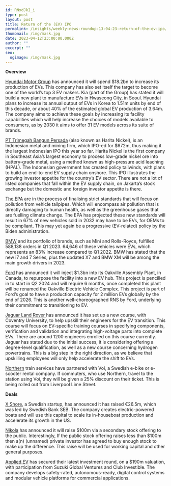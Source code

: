 ```yaml
---
id: RNxdJkI_i
type: post
layout: post
title: Return of the (EV) IPO
permalink: /insights/weekly-news-roundup-13-04-23-return-of-the-ev-ipo/
thumbnail: /img/mask.jpg
date: 2023-04-12T23:00:00.000Z
author: ""
excerpt: ""
seo:
  ogimage: /img/mask.jpg
---
```

**Overview**

[Hyundai Motor Group](https://www.bloomberg.com/news/articles/2023-04-11/hyundai-commits-to-18-billion-spend-in-shift-to-electric-cars?srnd=premium-uk&sref=uFYGeRuc) has announced it will spend $18.2bn to increase its production of EVs. This company has also set itself the target to become one of the world’s top 3 EV makers. Kia (part of the Group) has stated it will build a new plant to manufacture EVs in Hwaseong City, in Seoul. Hyundai plans to increase its annual output of EVs in Korea to 1.51m units by end of this decade, or about 40% of the estimated global EV production of 3.64m. The company aims to achieve these goals by increasing its facility capabilities which will help increase the choices of models available to consumers, as by 2030 it aims to offer 31 EV models across its suite of brands.

[PT Trimegah Bangun Persada](https://www.ft.com/content/f5bd4a22-96c8-4743-9664-bdfe85e6c998) (also known as Harita Nickel), is an Indonesian metal and mining firm, which IPO-ed for $672m, thus making it the largest Indonesian IPO this year so far. Harita Nickel is the first company in Southeast Asia’s largest economy to process low-grade nickel ore into battery-grade metal, using a method known as high-pressure acid leaching (HPAL). The Indonesian government has created policy tailwinds, with plans to build an end-to-end EV supply chain onshore. This IPO illustrates the growing investor appetite for the country’s EV sector. There are not a lot of listed companies that fall within the EV supply chain, on Jakarta’s stock exchange but the domestic and foreign investor appetite is there.

[The EPA](https://www.npr.org/2023/04/12/1169269936/electric-vehicles-emission-standards-tailpipes-fuel-economy) are in the process of finalising strict standards that will focus on pollution from vehicle tailpipes. Which will encompass air pollution that is directly damaging to human health, as well as the greenhouse gases that are fuelling climate change. The EPA has projected these new standards will result in 67% of new vehicles sold in 2032 may have to be EVs, for OEMs to be compliant. This may yet again be a progressive (EV-related) policy by the Biden administration.

[BMW](https://www.pistonheads.com/news/electric-vehicles/global-bmw-ev-sales-more-than-double-again/47059) and its portfolio of brands, such as Mini and Rolls-Royce, fulfilled 588,138 orders in Q1 2023. 64,646 of these vehicles were EVs, which represents an 83% increase compared to Q1 2022. BMW has stated that the new i7 and 7 Series, plus the updated X7 and BMW XM will be among the main growth drivers in 2023. 

[Ford](https://www.cnbc.com/2023/04/11/ford-to-build-ev-manufacturing-hub-in-canada.html) has announced it will inject $1.3bn into its Oakville Assembly Plant, in Canada, to repurpose the facility into a new EV hub. This project is pencilled in to start in Q2 2024 and will require 6 months, once completed this plant will be renamed the Oakville Electric Vehicle Complex. This project is part of Ford’s goal to have a production capacity for 2 million EVs globally by the end of 2026. This is another well-choreographed RNS by Ford, underlying their commitment to transitioning to EV.  

[Jaguar Land Rover ](https://www.autocar.co.uk/car-news/business-recruitment/coventry-university-prepares-jaguar-land-rover-engineers-evs)has announced it has set up a new course, with Coventry University, to help upskill their engineers for the EV transition. This course will focus on EV-specific training courses in specifying components, verification and validation and integrating high-voltage parts into complete EVs. There are around 1200 engineers enrolled on this course currently. Jaguar has stated due to the initial success, it is considering offering a degree-level qualification, as well as a new course concerning hydrogen powertrains. This is a big step in the right direction, as we believe that upskilling employees will only help accelerate the shift to EVs.

[Northern](https://www.moveelectric.com/e-scooters/riding-voi-e-scooter-or-e-bike-can-net-you-discount-train-tickets-liverpool?utm_source=sfmc&utm_term=StoryHeadingOne&utm_content=59080&utm_id=c0fe69ba-5507-4901-a8ce-523ae1232e43&sfmc_id=88017990&sfmc_activityid=8be54a73-ebb7-4ff7-9286-42d6778cb0b8&utm_medium=email&utm_campaign=newsletter_12_04_23) train services have partnered with Voi, a Swedish e-bike or e-scooter rental company. If commuters, who use Northern, travel to the station using Voi, they will be given a 25% discount on their ticket. This is being rolled out from Liverpool Lime Street.

**Deals**

[X Shore](https://sifted.eu/articles/ev-startup-x-shore-raise-news/?TrucksFoT), a Swedish startup, has announced it has raised €26.5m, which was led by Swedish Bank SEB. The company creates electric-powered boats and will use this capital to scale its in-houseboat production and accelerate its growth in the US.

[Nikola](https://www.cnbc.com/2023/03/30/nikola-announces-a-100-million-stock-offering-.html?TrucksFoT) has announced it will raise $100m via a secondary stock offering to the public. Interestingly, If the public stock offering raises less than $100m then a(n) (unnamed) private investor has agreed to buy enough stock to make up the difference. This raise will be used for working capital and other general purposes.

[Applied EV](https://www.investible.com/blog/applied-ev-190m-valuation-investment-suzuki-club?TrucksFoT) has secured their latest investment round, on a $190m valuation, with participation from Suzuki Global Ventures and Club Investible. The company develops safety-rated, autonomous-ready, digital control systems and modular vehicle platforms for commercial applications.
